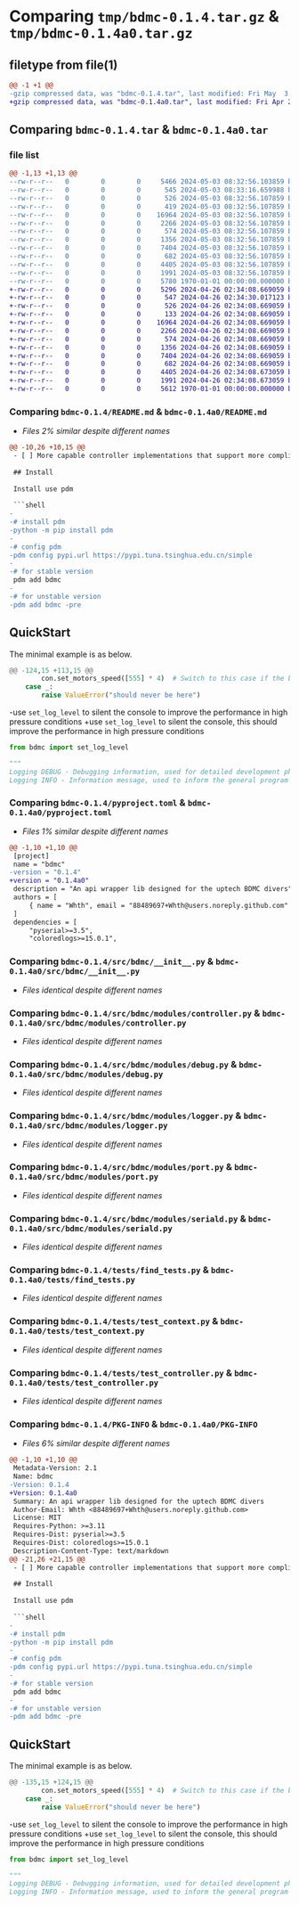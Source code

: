# Comparing `tmp/bdmc-0.1.4.tar.gz` & `tmp/bdmc-0.1.4a0.tar.gz`

## filetype from file(1)

```diff
@@ -1 +1 @@
-gzip compressed data, was "bdmc-0.1.4.tar", last modified: Fri May  3 08:33:16 2024, max compression
+gzip compressed data, was "bdmc-0.1.4a0.tar", last modified: Fri Apr 26 02:34:30 2024, max compression
```

## Comparing `bdmc-0.1.4.tar` & `bdmc-0.1.4a0.tar`

### file list

```diff
@@ -1,13 +1,13 @@
--rw-r--r--   0        0        0     5466 2024-05-03 08:32:56.103859 bdmc-0.1.4/README.md
--rw-r--r--   0        0        0      545 2024-05-03 08:33:16.659988 bdmc-0.1.4/pyproject.toml
--rw-r--r--   0        0        0      526 2024-05-03 08:32:56.107859 bdmc-0.1.4/src/bdmc/__init__.py
--rw-r--r--   0        0        0      419 2024-05-03 08:32:56.107859 bdmc-0.1.4/src/bdmc/modules/cmd.py
--rw-r--r--   0        0        0    16964 2024-05-03 08:32:56.107859 bdmc-0.1.4/src/bdmc/modules/controller.py
--rw-r--r--   0        0        0     2266 2024-05-03 08:32:56.107859 bdmc-0.1.4/src/bdmc/modules/debug.py
--rw-r--r--   0        0        0      574 2024-05-03 08:32:56.107859 bdmc-0.1.4/src/bdmc/modules/logger.py
--rw-r--r--   0        0        0     1356 2024-05-03 08:32:56.107859 bdmc-0.1.4/src/bdmc/modules/port.py
--rw-r--r--   0        0        0     7404 2024-05-03 08:32:56.107859 bdmc-0.1.4/src/bdmc/modules/seriald.py
--rw-r--r--   0        0        0      682 2024-05-03 08:32:56.107859 bdmc-0.1.4/tests/find_tests.py
--rw-r--r--   0        0        0     4405 2024-05-03 08:32:56.107859 bdmc-0.1.4/tests/test_context.py
--rw-r--r--   0        0        0     1991 2024-05-03 08:32:56.107859 bdmc-0.1.4/tests/test_controller.py
--rw-r--r--   0        0        0     5780 1970-01-01 00:00:00.000000 bdmc-0.1.4/PKG-INFO
+-rw-r--r--   0        0        0     5296 2024-04-26 02:34:08.669059 bdmc-0.1.4a0/README.md
+-rw-r--r--   0        0        0      547 2024-04-26 02:34:30.017123 bdmc-0.1.4a0/pyproject.toml
+-rw-r--r--   0        0        0      526 2024-04-26 02:34:08.669059 bdmc-0.1.4a0/src/bdmc/__init__.py
+-rw-r--r--   0        0        0      133 2024-04-26 02:34:08.669059 bdmc-0.1.4a0/src/bdmc/modules/cmd.py
+-rw-r--r--   0        0        0    16964 2024-04-26 02:34:08.669059 bdmc-0.1.4a0/src/bdmc/modules/controller.py
+-rw-r--r--   0        0        0     2266 2024-04-26 02:34:08.669059 bdmc-0.1.4a0/src/bdmc/modules/debug.py
+-rw-r--r--   0        0        0      574 2024-04-26 02:34:08.669059 bdmc-0.1.4a0/src/bdmc/modules/logger.py
+-rw-r--r--   0        0        0     1356 2024-04-26 02:34:08.669059 bdmc-0.1.4a0/src/bdmc/modules/port.py
+-rw-r--r--   0        0        0     7404 2024-04-26 02:34:08.669059 bdmc-0.1.4a0/src/bdmc/modules/seriald.py
+-rw-r--r--   0        0        0      682 2024-04-26 02:34:08.669059 bdmc-0.1.4a0/tests/find_tests.py
+-rw-r--r--   0        0        0     4405 2024-04-26 02:34:08.673059 bdmc-0.1.4a0/tests/test_context.py
+-rw-r--r--   0        0        0     1991 2024-04-26 02:34:08.673059 bdmc-0.1.4a0/tests/test_controller.py
+-rw-r--r--   0        0        0     5612 1970-01-01 00:00:00.000000 bdmc-0.1.4a0/PKG-INFO
```

### Comparing `bdmc-0.1.4/README.md` & `bdmc-0.1.4a0/README.md`

 * *Files 2% similar despite different names*

```diff
@@ -10,26 +10,15 @@
 - [ ] More capable controller implementations that support more complicated control strategies.
 
 ## Install
 
 Install use pdm
 
 ```shell
-
-# install pdm
-python -m pip install pdm
-
-# config pdm
-pdm config pypi.url https://pypi.tuna.tsinghua.edu.cn/simple
-
-# for stable version
 pdm add bdmc 
-
-# for unstable version
-pdm add bdmc -pre
 ```
 
 ## QuickStart
 
 The minimal example is as below.
 
 ```python
@@ -124,15 +113,15 @@
         con.set_motors_speed([555] * 4)  # Switch to this case if the breaker has never returned a non-zero value
     case _:
         raise ValueError("should never be here")
 
 
 ```
 
-use `set_log_level` to silent the console to improve the performance in high pressure conditions
+use `set_log_level` to silent the console, this should improve the performance in high pressure conditions
 
 ```python
 from bdmc import set_log_level
 
 """
 Logging DEBUG - Debugging information, used for detailed development phase logs, typically with a value of 10.
 Logging INFO - Information message, used to inform the general program running status, with a value of 20.
```

### Comparing `bdmc-0.1.4/pyproject.toml` & `bdmc-0.1.4a0/pyproject.toml`

 * *Files 1% similar despite different names*

```diff
@@ -1,10 +1,10 @@
 [project]
 name = "bdmc"
-version = "0.1.4"
+version = "0.1.4a0"
 description = "An api wrapper lib designed for the uptech BDMC divers"
 authors = [
     { name = "Whth", email = "88489697+Whth@users.noreply.github.com" },
 ]
 dependencies = [
     "pyserial>=3.5",
     "coloredlogs>=15.0.1",
```

### Comparing `bdmc-0.1.4/src/bdmc/__init__.py` & `bdmc-0.1.4a0/src/bdmc/__init__.py`

 * *Files identical despite different names*

### Comparing `bdmc-0.1.4/src/bdmc/modules/controller.py` & `bdmc-0.1.4a0/src/bdmc/modules/controller.py`

 * *Files identical despite different names*

### Comparing `bdmc-0.1.4/src/bdmc/modules/debug.py` & `bdmc-0.1.4a0/src/bdmc/modules/debug.py`

 * *Files identical despite different names*

### Comparing `bdmc-0.1.4/src/bdmc/modules/logger.py` & `bdmc-0.1.4a0/src/bdmc/modules/logger.py`

 * *Files identical despite different names*

### Comparing `bdmc-0.1.4/src/bdmc/modules/port.py` & `bdmc-0.1.4a0/src/bdmc/modules/port.py`

 * *Files identical despite different names*

### Comparing `bdmc-0.1.4/src/bdmc/modules/seriald.py` & `bdmc-0.1.4a0/src/bdmc/modules/seriald.py`

 * *Files identical despite different names*

### Comparing `bdmc-0.1.4/tests/find_tests.py` & `bdmc-0.1.4a0/tests/find_tests.py`

 * *Files identical despite different names*

### Comparing `bdmc-0.1.4/tests/test_context.py` & `bdmc-0.1.4a0/tests/test_context.py`

 * *Files identical despite different names*

### Comparing `bdmc-0.1.4/tests/test_controller.py` & `bdmc-0.1.4a0/tests/test_controller.py`

 * *Files identical despite different names*

### Comparing `bdmc-0.1.4/PKG-INFO` & `bdmc-0.1.4a0/PKG-INFO`

 * *Files 6% similar despite different names*

```diff
@@ -1,10 +1,10 @@
 Metadata-Version: 2.1
 Name: bdmc
-Version: 0.1.4
+Version: 0.1.4a0
 Summary: An api wrapper lib designed for the uptech BDMC divers
 Author-Email: Whth <88489697+Whth@users.noreply.github.com>
 License: MIT
 Requires-Python: >=3.11
 Requires-Dist: pyserial>=3.5
 Requires-Dist: coloredlogs>=15.0.1
 Description-Content-Type: text/markdown
@@ -21,26 +21,15 @@
 - [ ] More capable controller implementations that support more complicated control strategies.
 
 ## Install
 
 Install use pdm
 
 ```shell
-
-# install pdm
-python -m pip install pdm
-
-# config pdm
-pdm config pypi.url https://pypi.tuna.tsinghua.edu.cn/simple
-
-# for stable version
 pdm add bdmc 
-
-# for unstable version
-pdm add bdmc -pre
 ```
 
 ## QuickStart
 
 The minimal example is as below.
 
 ```python
@@ -135,15 +124,15 @@
         con.set_motors_speed([555] * 4)  # Switch to this case if the breaker has never returned a non-zero value
     case _:
         raise ValueError("should never be here")
 
 
 ```
 
-use `set_log_level` to silent the console to improve the performance in high pressure conditions
+use `set_log_level` to silent the console, this should improve the performance in high pressure conditions
 
 ```python
 from bdmc import set_log_level
 
 """
 Logging DEBUG - Debugging information, used for detailed development phase logs, typically with a value of 10.
 Logging INFO - Information message, used to inform the general program running status, with a value of 20.
```

